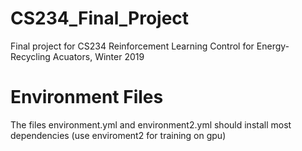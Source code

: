 # CS234_Final_Project

Final project for CS234 Reinforcement Learning Control for Energy-Recycling Acuators, Winter 2019


# Environment Files
The files environment.yml and environment2.yml should install most dependencies (use enviroment2 for training on gpu)
